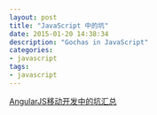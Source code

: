 ```yaml
---
layout: post
title: "JavaScript 中的坑"
date: 2015-01-20 14:38:34
description: "Gochas in JavaScript"
categories:
- javascript
tags:
- javascript
---
```

[AngularJS移动开发中的坑汇总](http://blog.csdn.net/offbye/article/details/38490821)
